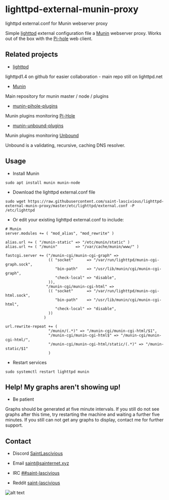 # lighttpd-external-munin-proxy

lighttpd external.conf for Munin webserver proxy

Simple [lighttpd](https://www.lighttpd.net/) external configuration file a [Munin](https://munin-monitoring.org/) webserver proxy. Works out of the box with the [Pi-hole](https://pi-hole.net/) web client.

## Related projects
* [lighttpd](https://github.com/lighttpd/lighttpd1.4)

lighttpd1.4 on github for easier collaboration - main repo still on lighttpd.net

* [Munin](https://github.com/munin-monitoring/munin)

Main repository for munin master / node / plugins

* [munin-pihole-plugins](https://github.com/saint-lascivious/munin-pihole-plugins)

Munin plugins monitoring [Pi-Hole](https://pi-hole.net)

* [munin-unbound-plugins](https://github.com/saint-lascivious/munin-unbound-plugins)

Munin plugins monitoring [Unbound](https://github.com/NLnetLabs/unbound)

Unbound is a validating, recursive, caching DNS resolver.

## Usage
* Install Munin
```
sudo apt install munin munin-node
```

* Download the lighttpd external.conf file
```
sudo wget https://raw.githubusercontent.com/saint-lascivious/lighttpd-external-munin-proxy/master/etc/lighttpd/external.conf -P /etc/lighttpd
```

* Or edit your existing lighttpd external.conf to include:
```
# Munin
server.modules += ( "mod_alias", "mod_rewrite" )

alias.url += ( "/munin-static" => "/etc/munin/static" )
alias.url += ( "/munin"        => "/var/cache/munin/www/" )

fastcgi.server += ("/munin-cgi/munin-cgi-graph" =>
                   (( "socket"      => "/var/run/lighttpd/munin-cgi-graph.sock",
                      "bin-path"    => "/usr/lib/munin/cgi/munin-cgi-graph",
                      "check-local" => "disable",
                   )),
                  "/munin-cgi/munin-cgi-html" =>
                   (( "socket"      => "/var/run/lighttpd/munin-cgi-html.sock",
                      "bin-path"    => "/usr/lib/munin/cgi/munin-cgi-html",
                      "check-local" => "disable",
                   ))
                 )

url.rewrite-repeat += (
                   "/munin/(.*)" => "/munin-cgi/munin-cgi-html/$1",
                   "/munin-cgi/munin-cgi-html$" => "/munin-cgi/munin-cgi-html/",
                   "/munin-cgi/munin-cgi-html/static/(.*)" => "/munin-static/$1"
                   )
```

* Restart services
```
sudo systemctl restart lighttpd munin
```

## Help! My graphs aren't showing up!

* Be patient

Graphs should be generated at five minute intervals. If you still do not see graphs after this time, try restarting the machine and waiting a further five minutes. If you still can not get any graphs to display, contact me for further support.

## Contact
* Discord
[SaintLascivious](https://discord.gg/NC7taVyn)

* Email
saint@sainternet.xyz

* IRC
[##saint-lascivious](https://webchat.freenode.net/##saint-lascivious)

* Reddit
[saint-lascivious](https://www.reddit.com/user/saint-lascivious)

![alt text][logo]

[logo]:https://vignette.wikia.nocookie.net/pokemon/images/7/76/265Wurmple.png "Using the spikes on its rear end, Wurmple peels the bark off trees and feeds on the sap that oozes out. This Pokémon's feet are tipped with suction pads that allow it to cling to glass without slipping."
